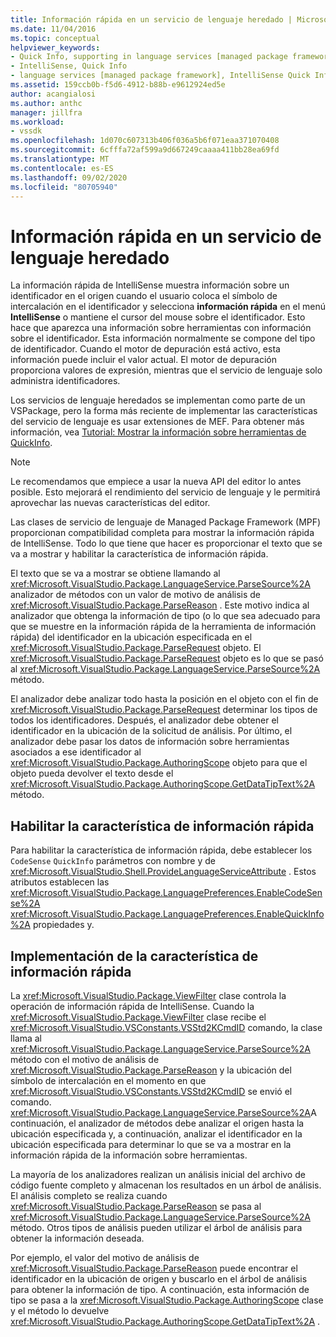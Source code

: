 ```yaml
---
title: Información rápida en un servicio de lenguaje heredado | Microsoft Docs
ms.date: 11/04/2016
ms.topic: conceptual
helpviewer_keywords:
- Quick Info, supporting in language services [managed package framework]
- IntelliSense, Quick Info
- language services [managed package framework], IntelliSense Quick Info
ms.assetid: 159ccb0b-f5d6-4912-b88b-e9612924ed5e
author: acangialosi
ms.author: anthc
manager: jillfra
ms.workload:
- vssdk
ms.openlocfilehash: 1d070c607313b406f036a5b6f071eaa371070408
ms.sourcegitcommit: 6cfffa72af599a9d667249caaaa411bb28ea69fd
ms.translationtype: MT
ms.contentlocale: es-ES
ms.lasthandoff: 09/02/2020
ms.locfileid: "80705940"
---
```

# <a name="quick-info-in-a-legacy-language-service"></a>Información rápida en un servicio de lenguaje heredado
La información rápida de IntelliSense muestra información sobre un identificador en el origen cuando el usuario coloca el símbolo de intercalación en el identificador y selecciona **información rápida** en el menú **IntelliSense** o mantiene el cursor del mouse sobre el identificador. Esto hace que aparezca una información sobre herramientas con información sobre el identificador. Esta información normalmente se compone del tipo de identificador. Cuando el motor de depuración está activo, esta información puede incluir el valor actual. El motor de depuración proporciona valores de expresión, mientras que el servicio de lenguaje solo administra identificadores.

 Los servicios de lenguaje heredados se implementan como parte de un VSPackage, pero la forma más reciente de implementar las características del servicio de lenguaje es usar extensiones de MEF. Para obtener más información, vea [Tutorial: Mostrar la información sobre herramientas de QuickInfo](../../extensibility/walkthrough-displaying-quickinfo-tooltips.md).

> [!NOTE]
> Le recomendamos que empiece a usar la nueva API del editor lo antes posible. Esto mejorará el rendimiento del servicio de lenguaje y le permitirá aprovechar las nuevas características del editor.

 Las clases de servicio de lenguaje de Managed Package Framework (MPF) proporcionan compatibilidad completa para mostrar la información rápida de IntelliSense. Todo lo que tiene que hacer es proporcionar el texto que se va a mostrar y habilitar la característica de información rápida.

 El texto que se va a mostrar se obtiene llamando al <xref:Microsoft.VisualStudio.Package.LanguageService.ParseSource%2A> analizador de métodos con un valor de motivo de análisis de <xref:Microsoft.VisualStudio.Package.ParseReason> . Este motivo indica al analizador que obtenga la información de tipo (o lo que sea adecuado para que se muestre en la información rápida de la herramienta de información rápida) del identificador en la ubicación especificada en el <xref:Microsoft.VisualStudio.Package.ParseRequest> objeto. El <xref:Microsoft.VisualStudio.Package.ParseRequest> objeto es lo que se pasó al <xref:Microsoft.VisualStudio.Package.LanguageService.ParseSource%2A> método.

 El analizador debe analizar todo hasta la posición en el objeto con el fin de <xref:Microsoft.VisualStudio.Package.ParseRequest> determinar los tipos de todos los identificadores. Después, el analizador debe obtener el identificador en la ubicación de la solicitud de análisis. Por último, el analizador debe pasar los datos de información sobre herramientas asociados a ese identificador al <xref:Microsoft.VisualStudio.Package.AuthoringScope> objeto para que el objeto pueda devolver el texto desde el <xref:Microsoft.VisualStudio.Package.AuthoringScope.GetDataTipText%2A> método.

## <a name="enabling-the-quick-info-feature"></a>Habilitar la característica de información rápida
 Para habilitar la característica de información rápida, debe establecer los `CodeSense` `QuickInfo` parámetros con nombre y de <xref:Microsoft.VisualStudio.Shell.ProvideLanguageServiceAttribute> . Estos atributos establecen las <xref:Microsoft.VisualStudio.Package.LanguagePreferences.EnableCodeSense%2A> <xref:Microsoft.VisualStudio.Package.LanguagePreferences.EnableQuickInfo%2A> propiedades y.

## <a name="implementing-the-quick-info-feature"></a>Implementación de la característica de información rápida
 La <xref:Microsoft.VisualStudio.Package.ViewFilter> clase controla la operación de información rápida de IntelliSense. Cuando la <xref:Microsoft.VisualStudio.Package.ViewFilter> clase recibe el <xref:Microsoft.VisualStudio.VSConstants.VSStd2KCmdID> comando, la clase llama al <xref:Microsoft.VisualStudio.Package.LanguageService.ParseSource%2A> método con el motivo de análisis de <xref:Microsoft.VisualStudio.Package.ParseReason> y la ubicación del símbolo de intercalación en el momento en que <xref:Microsoft.VisualStudio.VSConstants.VSStd2KCmdID> se envió el comando. <xref:Microsoft.VisualStudio.Package.LanguageService.ParseSource%2A>A continuación, el analizador de métodos debe analizar el origen hasta la ubicación especificada y, a continuación, analizar el identificador en la ubicación especificada para determinar lo que se va a mostrar en la información rápida de la información sobre herramientas.

 La mayoría de los analizadores realizan un análisis inicial del archivo de código fuente completo y almacenan los resultados en un árbol de análisis. El análisis completo se realiza cuando <xref:Microsoft.VisualStudio.Package.ParseReason> se pasa al <xref:Microsoft.VisualStudio.Package.LanguageService.ParseSource%2A> método. Otros tipos de análisis pueden utilizar el árbol de análisis para obtener la información deseada.

 Por ejemplo, el valor del motivo de análisis de <xref:Microsoft.VisualStudio.Package.ParseReason> puede encontrar el identificador en la ubicación de origen y buscarlo en el árbol de análisis para obtener la información de tipo. A continuación, esta información de tipo se pasa a la <xref:Microsoft.VisualStudio.Package.AuthoringScope> clase y el método lo devuelve <xref:Microsoft.VisualStudio.Package.AuthoringScope.GetDataTipText%2A> .
